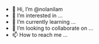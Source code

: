 - 👋 Hi, I’m @nolanilam
- 👀 I’m interested in ...
- 🌱 I’m currently learning ...
- 💞️ I’m looking to collaborate on ...
- 📫 How to reach me ...

<!---
nolanilam/nolanilam is a ✨ special ✨ repository because its `README.md` (this file) appears on your GitHub profile.
You can click the Preview link to take a look at your changes.
--->
